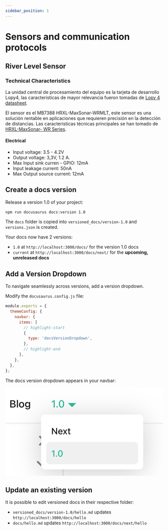```yaml
---
sidebar_position: 1
---
```


# Sensors and communication protocols

##  River Level Sensor

### Technical Characteristics

La unidad central de procesamiento del equipo es la tarjeta de desarrollo Lopy4, las caracteristicas de mayor relevancia fueron tomadas de [Lopy 4 datasheet](https://docs.pycom.io/datasheets/development/lopy4/#datasheet).

El sensor es el MB7388 HRXL-MaxSonar-WRMLT, este sensor es una solución rentable en aplicaciones que requieren precisión en la detección de distancias. Las caracteristicas técnicas principales se han tomado de [HRXL-MaxSonar- WR Series](https://www.maxbotix.com/documents/HRXL-MaxSonar-WR_Datasheet.pdf).

#### Electrical

- Input voltage: 3.5 - 4.2V
- Output voltage: 3,3V, 1.2 A.
- Max Input sink curren - GPIO: 12mA
- Input leakage current: 50nA
- Max Output source current: 12mA
    
## Create a docs version

Release a version 1.0 of your project:

```bash
npm run docusaurus docs:version 1.0
```

The `docs` folder is copied into `versioned_docs/version-1.0` and `versions.json` is created.

Your docs now have 2 versions:

- `1.0` at `http://localhost:3000/docs/` for the version 1.0 docs
- `current` at `http://localhost:3000/docs/next/` for the **upcoming, unreleased docs**

## Add a Version Dropdown

To navigate seamlessly across versions, add a version dropdown.

Modify the `docusaurus.config.js` file:

```js title="docusaurus.config.js"
module.exports = {
  themeConfig: {
    navbar: {
      items: [
        // highlight-start
        {
          type: 'docsVersionDropdown',
        },
        // highlight-end
      ],
    },
  },
};
```

The docs version dropdown appears in your navbar:

![Docs Version Dropdown](/img/tutorial/docsVersionDropdown.png)

## Update an existing version

It is possible to edit versioned docs in their respective folder:

- `versioned_docs/version-1.0/hello.md` updates `http://localhost:3000/docs/hello`
- `docs/hello.md` updates `http://localhost:3000/docs/next/hello`
